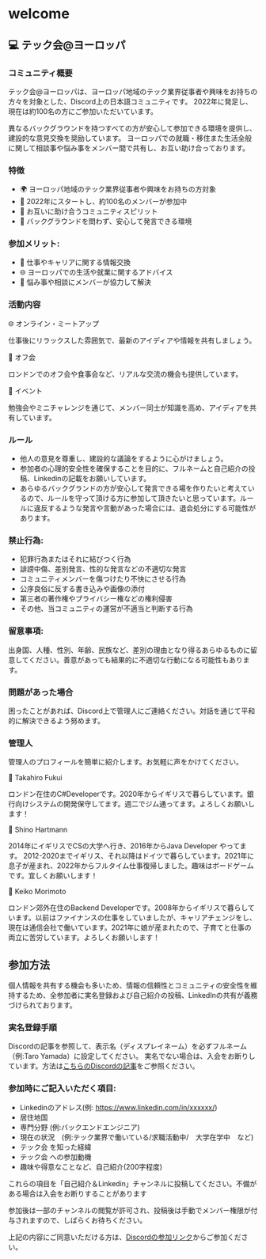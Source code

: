 # welcome

## :computer: テック会@ヨーロッパ

### コミュニティ概要
テック会@ヨーロッパは、ヨーロッパ地域のテック業界従事者や興味をお持ちの方々を対象とした、Discord上の日本語コミュニティです。
2022年に発足し、現在は約100名の方にご参加いただいています。

異なるバックグラウンドを持つすべての方が安心して参加できる環境を提供し、建設的な意見交換を奨励しています。
ヨーロッパでの就職・移住また生活全般に関して相談事や悩み事をメンバー間で共有し、お互い助け合っております。


### 特徴
- 🌍 ヨーロッパ地域のテック業界従事者や興味をお持ちの方対象
- 🚀 2022年にスタートし、約100名のメンバーが参加中
- 🤝 お互いに助け合うコミュニティスピリット
- 📣 バックグラウンドを問わず、安心して発言できる環境

### 参加メリット:

- 💼 仕事やキャリアに関する情報交換
- 🌐 ヨーロッパでの生活や就業に関するアドバイス
- 🤔 悩み事や相談にメンバーが協力して解決

### 活動内容
🌐 オンライン・ミートアップ

仕事後にリラックスした雰囲気で、最新のアイディアや情報を共有しましょう。

🍻 オフ会

ロンドンでのオフ会や食事会など、リアルな交流の機会も提供しています。

🚀 イベント

勉強会やミニチャレンジを通じて、メンバー同士が知識を高め、アイディアを共有しています。
### ルール
- 他人の意見を尊重し、建設的な議論をするように心がけましょう。
- 参加者の心理的安全性を確保することを目的に、フルネームと自己紹介の投稿、Linkedinの記載をお願いしています。
- あらゆるバックグランドの方が安心して発言できる場を作りたいと考えているので、ルールを守って頂ける方に参加して頂きたいと思っています。ルールに違反するような発言や言動があった場合には、退会処分にする可能性があります。

### 禁止行為:

- 犯罪行為またはそれに結びつく行為
- 誹謗中傷、差別発言、性的な発言などの不適切な発言
- コミュニティメンバーを傷つけたり不快にさせる行為
- 公序良俗に反する書き込みや画像の添付
- 第三者の著作権やプライバシー権などの権利侵害
- その他、当コミュニティの運営が不適当と判断する行為

### 留意事項:
出身国、人種、性別、年齢、民族など、差別の理由となり得るあらゆるものに留意してください。善意があっても結果的に不適切な行動になる可能性もあります。

### 問題があった場合
困ったことがあれば、Discord上で管理人にご連絡ください。対話を通じて平和的に解決できるよう努めます。

### 管理人
管理人のプロフィールを簡単に紹介します。お気軽に声をかけてください。

:man: Takahiro Fukui

ロンドン在住のC#Developerです。2020年からイギリスで暮らしています。銀行向けシステムの開発保守してます。週二でジム通ってます。よろしくお願いします！

:woman: Shino Hartmann

2014年にイギリスでCSの大学へ行き、2016年からJava Developer やってます。
2012-2020までイギリス、それ以降はドイツで暮らしています。2021年に息子が産まれ、2022年からフルタイム仕事復帰しました。趣味はボードゲームです。宜しくお願いします！

:woman: Keiko Morimoto

ロンドン郊外在住のBackend Developerです。2008年からイギリスで暮らしています。以前はファイナンスの仕事をしていましたが、キャリアチェンジをし、現在は通信会社で働いています。2021年に娘が産まれたので、子育てと仕事の両立に苦労しています。よろしくお願いします！

## 参加方法
個人情報を共有する機会も多いため、情報の信頼性とコミュニティの安全性を維持するため、全参加者に実名登録および自己紹介の投稿、LinkedInの共有が義務づけられております。

### 実名登録手順
Discordの記事を参照して、表示名（ディスプレイネーム）を必ずフルネーム（例:Taro Yamada）に設定してください。
実名でない場合は、入会をお断りしています。方法は[こちらのDiscordの記事](https://support.discord.com/hc/en-us/articles/12620128861463-New-Usernames-Display-Names
)をご参照ください。

### 参加時にご記入いただく項目:

+ Linkedinのアドレス(例: https://www.linkedin.com/in/xxxxxx/)
+ 居住地国
+ 専門分野 (例:バックエンドエンジニア)
+ 現在の状況　(例:テック業界で働いている/求職活動中/　大学在学中　など)
+ テック会 を知った経緯
+ テック会 への参加動機
+ 趣味や得意なことなど、自己紹介(200字程度)

これらの項目を「自己紹介＆Linkedin」チャンネルに投稿してください。不備がある場合は入会をお断りすることがあります

参加後は一部のチャンネルの閲覧が許可され、投稿後は手動でメンバー権限が付与されますので、しばらくお待ちください。

上記の内容にご同意いただける方は、[Discordの参加リンク](https://discord.gg/wfdVaFdW4F)からご参加ください。
